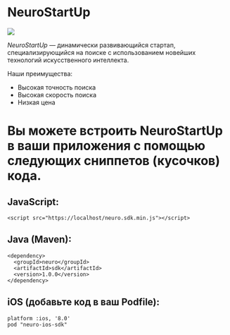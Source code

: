 # NeuroStartUp

![](logo.png)

*NeuroStartUp* — динамически развивающийся стартап, специализирующийся на поиске с использованием новейших технологий искусственного интеллекта.

Наши преимущества:
* Высокая точность поиска
* Высокая скорость поиска
* Низкая цена

# Вы можете встроить NeuroStartUp в ваши приложения с помощью следующих сниппетов (кусочков) кода.

## JavaScript:
```
<script src="https://localhost/neuro.sdk.min.js"></script>
```

## Java (Maven):
```
<dependency>
  <groupId>neuro</groupId>
  <artifactId>sdk</artifactId>
  <version>1.0.0</version>
</dependency>
```

## iOS (добавьте код в ваш Podfile):
```
platform :ios, '8.0'
pod "neuro-ios-sdk"
```